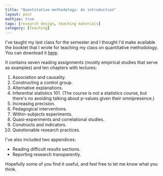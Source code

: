 ```yaml
---
title: "Quantitative methodology: An introduction"
layout: post
mathjax: true
tags: [research design, teaching materials]
category: [Teaching]
---
```


I've taught my last class for the semester and I thought
I'd make available the booklet that I wrote for teaching
my class on quantitative methodology. You can download it 
[here](https://homeweb.unifr.ch/VanhoveJ/Pub/QuantMeth.pdf).

It contains seven reading assignments (mostly empirical studies
that serve as examples) and ten chapters with lectures:

1. Association and causality.
2. Constructing a control group.
3. Alternative explanations.
4. Inferential statistics 101. (The course is not a statistics course, but there's no avoiding talking about p-values given their omnipresence.)
5. Increasing precision.
6. Pedagogical interventions.
7. Within-subjects experiments.
8. Quasi-experiments and correlational studies.
9. Constructs and indicators.
10. Questionable research practices.

I've also included two appendices:

* Reading difficult results sections.
* Reporting research transparently.

Hopefully some of you find it useful,
and feel free to let me know what you think.

<!--more-->

